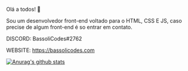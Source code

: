 Olá a todos! 👋

Sou um desenvolvedor front-end voltado para o HTML, CSS E JS, caso precise de algum front-end é so entrar em contato.

DISCORD: BassoliCodes#2762

WEBSITE: https://bassolicodes.com

[![Anurag's github stats](https://github-readme-stats.vercel.app/api?username=BassoliCodes)](https://github.com/anuraghazra/github-readme-stats)
